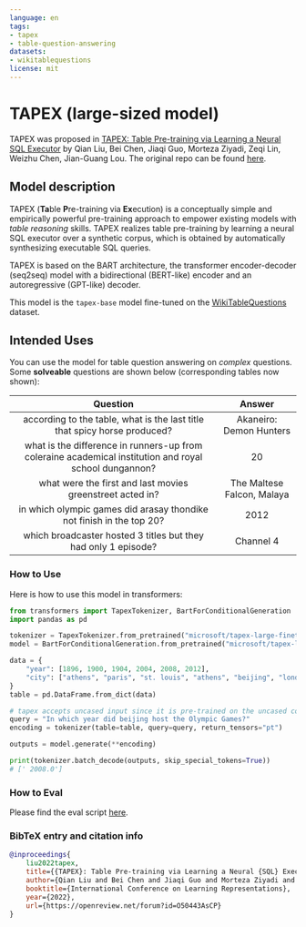 ```yaml
---
language: en
tags:
- tapex
- table-question-answering
datasets:
- wikitablequestions
license: mit
---
```


# TAPEX (large-sized model) 

TAPEX was proposed in [TAPEX: Table Pre-training via Learning a Neural SQL Executor](https://arxiv.org/abs/2107.07653) by Qian Liu, Bei Chen, Jiaqi Guo, Morteza Ziyadi, Zeqi Lin, Weizhu Chen, Jian-Guang Lou. The original repo can be found [here](https://github.com/microsoft/Table-Pretraining).

## Model description

TAPEX (**Ta**ble **P**re-training via **Ex**ecution) is a conceptually simple and empirically powerful pre-training approach to empower existing models with *table reasoning* skills. TAPEX realizes table pre-training by learning a neural SQL executor over a synthetic corpus, which is obtained by automatically synthesizing executable SQL queries.

TAPEX is based on the BART architecture, the transformer encoder-decoder (seq2seq) model with a bidirectional (BERT-like) encoder and an autoregressive (GPT-like) decoder.

This model is the `tapex-base` model fine-tuned on the [WikiTableQuestions](https://huggingface.co/datasets/wikitablequestions) dataset.

## Intended Uses

You can use the model for table question answering on *complex* questions. Some **solveable** questions are shown below (corresponding tables now shown):

| Question | Answer |
|:---: |:---:|
| according to the table, what is the last title that spicy horse produced? | Akaneiro: Demon Hunters |
| what is the difference in runners-up from coleraine academical institution and royal school dungannon? | 20 |
| what were the first and last movies greenstreet acted in? | The Maltese Falcon, Malaya |
| in which olympic games did arasay thondike not finish in the top 20? | 2012 |
| which broadcaster hosted 3 titles but they had only 1 episode? | Channel 4 |


### How to Use

Here is how to use this model in transformers:

```python
from transformers import TapexTokenizer, BartForConditionalGeneration
import pandas as pd

tokenizer = TapexTokenizer.from_pretrained("microsoft/tapex-large-finetuned-wtq")
model = BartForConditionalGeneration.from_pretrained("microsoft/tapex-large-finetuned-wtq")

data = {
    "year": [1896, 1900, 1904, 2004, 2008, 2012],
    "city": ["athens", "paris", "st. louis", "athens", "beijing", "london"]
}
table = pd.DataFrame.from_dict(data)

# tapex accepts uncased input since it is pre-trained on the uncased corpus
query = "In which year did beijing host the Olympic Games?"
encoding = tokenizer(table=table, query=query, return_tensors="pt")

outputs = model.generate(**encoding)

print(tokenizer.batch_decode(outputs, skip_special_tokens=True))
# [' 2008.0']
```

### How to Eval

Please find the eval script [here](https://github.com/huggingface/transformers/tree/main/examples/research_projects/tapex).

### BibTeX entry and citation info

```bibtex
@inproceedings{
    liu2022tapex,
    title={{TAPEX}: Table Pre-training via Learning a Neural {SQL} Executor},
    author={Qian Liu and Bei Chen and Jiaqi Guo and Morteza Ziyadi and Zeqi Lin and Weizhu Chen and Jian-Guang Lou},
    booktitle={International Conference on Learning Representations},
    year={2022},
    url={https://openreview.net/forum?id=O50443AsCP}
}
```